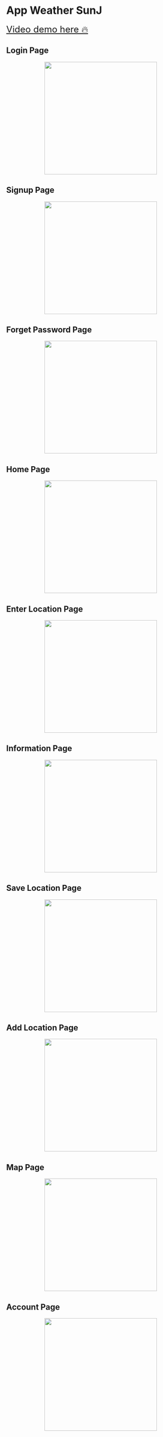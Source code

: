# App Weather SunJ
<head>
<style>
  img{
    display: block;  
    margin: auto;
    width: 300px;
  }
</style>
</head>
<a href="https://youtu.be/9FFDX6xa830" style="font-size: 1.5rem">Video demo here 🔥</a>

<h2>Login Page</h2>
<!-- <img src="https://i.ibb.co/zPyFknN/image1.png" width="300" style="display: block;  margin-left: auto;  margin-right: auto;"/> -->
<img src="Demo/image1.png"/>

<h2>Signup Page</h2>
<!-- <img src="https://i.ibb.co/tbyGqfq/image2.png" width="300" style="display: block;  margin-left: auto;  margin-right: auto;"/> -->
<img src="Demo/image2.png" />

<h2>Forget Password Page</h2>
<!-- <img src="https://i.ibb.co/ggWG8QP/image3.png" width="300" style="display: block;  margin-left: auto;  margin-right: auto;"/> -->
<img src="Demo/image3.png" />

<h2>Home Page</h2>
<!-- <img src="https://i.ibb.co/J5YyQH7/image4.png" width="300" style="display: block;  margin-left: auto;  margin-right: auto;"/> -->
<img src="Demo/image4.png" />

<h2>Enter Location Page</h2>
<!-- <img src="https://i.ibb.co/dWw88KP/image5.png" width="300" style="display: block;  margin-left: auto;  margin-right: auto;"/> -->
<img src="Demo/image5.png" />

<h2>Information Page</h2>
<!-- <img src="https://i.ibb.co/frskLPz/image6.png" width="300" style="display: block;  margin-left: auto;  margin-right: auto;"/> -->
<img src="Demo/image6.png" />

<h2>Save Location Page</h2>
<!-- <img src="https://i.ibb.co/XyTZ5YS/image7.png" width="300" style="display: block;  margin-left: auto;  margin-right: auto;"/> -->
<img src="Demo/image7.png" />

<h2>Add Location Page</h2>
<!-- <img src="https://i.ibb.co/HnxJVN9/image8.png" width="300" style="display: block;  margin-left: auto;  margin-right: auto;"/> -->
<img src="Demo/image8.png" />

<h2>Map Page</h2>
<!-- <img src="https://i.ibb.co/nkRCPXc/image9.png" width="300" style="display: block;  margin-left: auto;  margin-right: auto;"/> -->
<img src="Demo/image9.png" />

<h2>Account Page</h2>
<!-- <img src="https://i.ibb.co/kxKZmbm/image10.png" width="300" style="display: block;  margin-left: auto;  margin-right: auto;"/> -->
<img src="Demo/image10.png" />
